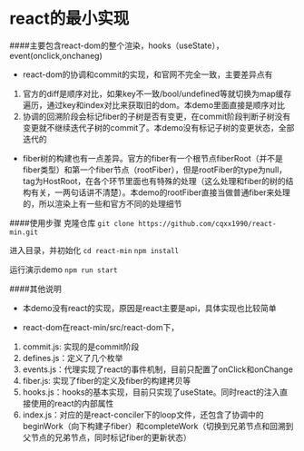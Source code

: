 # react的最小实现
####主要包含react-dom的整个渲染，hooks（useState），event(onclick,onchaneg)
+ react-dom的协调和commit的实现，和官网不完全一致，主要差异点有
 1. 官方的diff是顺序对比，如果key不一致/bool/undefined等就切换为map缓存遍历，通过key和index对比来获取旧的dom。本demo里面直接是顺序对比
 2. 协调的回溯阶段会标记fiber的子树是否有变更，在commit阶段判断子树没有变更就不继续迭代子树的commit了。本demo没有标记子树的变更状态，全部迭代的

+ fiber树的构建也有一点差异。官方的fiber有一个根节点fiberRoot（并不是fiber类型）和第一个fiber节点（rootFiber），但是rootFiber的type为null，tag为HostRoot，在各个环节里面也有特殊的处理（这么处理和fiber的树的结构有关，一两句话讲不清楚）。本demo的rootFiber直接当做普通fiber来处理的，所以渲染上有一些和官方不同的处理细节

####使用步骤
克隆仓库
`git clone https://github.com/cqxx1990/react-min.git`

进入目录，并初始化
`cd react-min`
`npm install`

运行演示demo
``npm run start``

####其他说明
+ 本demo没有react的实现，原因是react主要是api，具体实现也比较简单

+ react-dom在react-min/src/react-dom下，

 1. commit.js: 实现的是commit阶段
 2. defines.js：定义了几个枚举
 3. events.js：代理实现了react的事件机制，目前只配置了onClick和onChange
 4. fiber.js: 实现了fiber的定义及fiber的构建拷贝等
 5. hooks.js：hooks的基本实现，目前只实现了useState。同时react的注入直接使用的react的内部属性
 6. index.js：对应的是react-conciler下的loop文件，还包含了协调中的beginWork（向下构建子fiber）和completeWork（切换到兄弟节点和回溯到父节点的兄弟节点，同时标记fiber的更新状态）